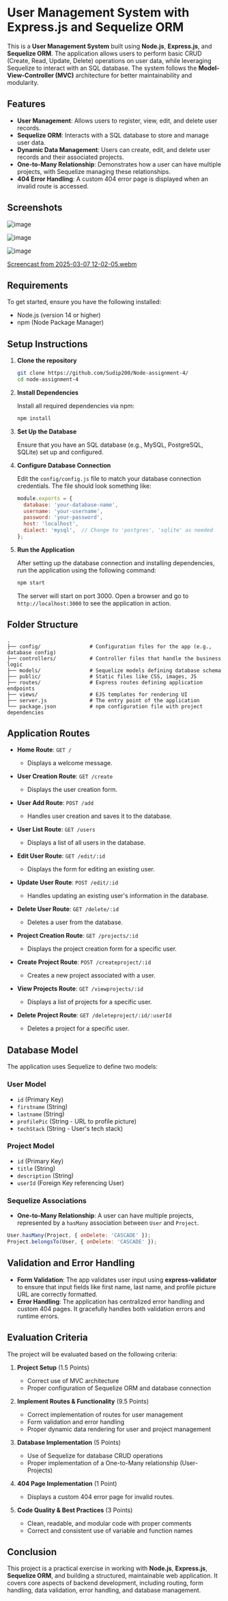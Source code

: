 # User Management System with Express.js and Sequelize ORM

This is a **User Management System** built using **Node.js**, **Express.js**, and **Sequelize ORM**. The application allows users to perform basic CRUD (Create, Read, Update, Delete) operations on user data, while leveraging Sequelize to interact with an SQL database. The system follows the **Model-View-Controller (MVC)** architecture for better maintainability and modularity.

## Features

- **User Management**: Allows users to register, view, edit, and delete user records.
- **Sequelize ORM**: Interacts with a SQL database to store and manage user data.
- **Dynamic Data Management**: Users can create, edit, and delete user records and their associated projects.
- **One-to-Many Relationship**: Demonstrates how a user can have multiple projects, with Sequelize managing these relationships.
- **404 Error Handling**: A custom 404 error page is displayed when an invalid route is accessed.

## Screenshots
![image](https://github.com/user-attachments/assets/02955b9c-b967-4f16-b9e0-69b8ca697748)

![image](https://github.com/user-attachments/assets/90153628-a8fa-425b-89f4-f4a8dff252a4)

![image](https://github.com/user-attachments/assets/85d66f1d-73b7-40a6-b917-ed4cf6fdea7f)


[Screencast from 2025-03-07 12-02-05.webm](https://github.com/user-attachments/assets/be991af3-200e-4367-9bba-98f0cbc579c7)

## Requirements

To get started, ensure you have the following installed:

- Node.js (version 14 or higher)
- npm (Node Package Manager)

## Setup Instructions

1. **Clone the repository**

   ```bash
   git clone https://github.com/Sudip200/Node-assignment-4/
   cd node-assignment-4
   ```

2. **Install Dependencies**

   Install all required dependencies via npm:

   ```bash
   npm install
   ```

3. **Set Up the Database**

   Ensure that you have an SQL database (e.g., MySQL, PostgreSQL, SQLite) set up and configured.

4. **Configure Database Connection**

   Edit the `config/config.js` file to match your database connection credentials. The file should look something like:

   ```js
   module.exports = {
     database: 'your-database-name',
     username: 'your-username',
     password: 'your-password',
     host: 'localhost',
     dialect: 'mysql',  // Change to 'postgres', 'sqlite' as needed
   };
   ```

5. **Run the Application**

   After setting up the database connection and installing dependencies, run the application using the following command:

   ```bash
   npm start
   ```

   The server will start on port 3000. Open a browser and go to `http://localhost:3000` to see the application in action.

## Folder Structure

```plaintext
.
├── config/                # Configuration files for the app (e.g., database config)
├── controllers/           # Controller files that handle the business logic
├── models/                # Sequelize models defining database schema
├── public/                # Static files like CSS, images, JS
├── routes/                # Express routes defining application endpoints
├── views/                 # EJS templates for rendering UI
├── server.js              # The entry point of the application
└── package.json           # npm configuration file with project dependencies
```

## Application Routes

- **Home Route**: `GET /`
  - Displays a welcome message.
  
- **User Creation Route**: `GET /create`
  - Displays the user creation form.
  
- **User Add Route**: `POST /add`
  - Handles user creation and saves it to the database.
  
- **User List Route**: `GET /users`
  - Displays a list of all users in the database.

- **Edit User Route**: `GET /edit/:id`
  - Displays the form for editing an existing user.

- **Update User Route**: `POST /edit/:id`
  - Handles updating an existing user's information in the database.

- **Delete User Route**: `GET /delete/:id`
  - Deletes a user from the database.

- **Project Creation Route**: `GET /projects/:id`
  - Displays the project creation form for a specific user.

- **Create Project Route**: `POST /createproject/:id`
  - Creates a new project associated with a user.

- **View Projects Route**: `GET /viewprojects/:id`
  - Displays a list of projects for a specific user.

- **Delete Project Route**: `GET /deleteproject/:id/:userId`
  - Deletes a project for a specific user.

## Database Model

The application uses Sequelize to define two models:

### User Model

- `id` (Primary Key)
- `firstname` (String)
- `lastname` (String)
- `profilePic` (String - URL to profile picture)
- `techStack` (String - User's tech stack)

### Project Model

- `id` (Primary Key)
- `title` (String)
- `description` (String)
- `userId` (Foreign Key referencing User)

### Sequelize Associations

- **One-to-Many Relationship**: A user can have multiple projects, represented by a `hasMany` association between `User` and `Project`.

```js
User.hasMany(Project, { onDelete: 'CASCADE' });
Project.belongsTo(User, { onDelete: 'CASCADE' });
```

## Validation and Error Handling

- **Form Validation**: The app validates user input using **express-validator** to ensure that input fields like first name, last name, and profile picture URL are correctly formatted.
- **Error Handling**: The application has centralized error handling and custom 404 pages. It gracefully handles both validation errors and runtime errors.

## Evaluation Criteria

The project will be evaluated based on the following criteria:

1. **Project Setup** (1.5 Points)
   - Correct use of MVC architecture
   - Proper configuration of Sequelize ORM and database connection

2. **Implement Routes & Functionality** (9.5 Points)
   - Correct implementation of routes for user management
   - Form validation and error handling
   - Proper dynamic data rendering for user and project management

3. **Database Implementation** (5 Points)
   - Use of Sequelize for database CRUD operations
   - Proper implementation of a One-to-Many relationship (User-Projects)

4. **404 Page Implementation** (1 Point)
   - Displays a custom 404 error page for invalid routes.

5. **Code Quality & Best Practices** (3 Points)
   - Clean, readable, and modular code with proper comments
   - Correct and consistent use of variable and function names

## Conclusion

This project is a practical exercise in working with **Node.js**, **Express.js**, **Sequelize ORM**, and building a structured, maintainable web application. It covers core aspects of backend development, including routing, form handling, data validation, error handling, and database management.

